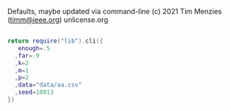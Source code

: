 
Defaults, maybe updated via command-line
(c) 2021 Tim Menzies (timm@ieee.org) unlicense.org

```lua

return require("lib").cli({
   enough=.5
  ,far=.9
  ,k=2
  ,m=1
  ,p=2
  ,data="data/aa.csv"
  ,seed=10013
})
```
